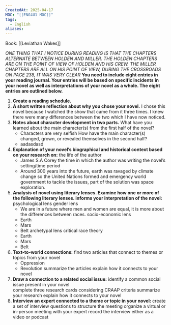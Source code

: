 ```yaml
---
CreatedAt: 2025-04-17
MOC: "[[ENG4U1 MOC]]"
tags:
  - English
aliases:
---
```

 Book: [[Leviathan Wakes]]

*ONE THING THAT I NOTICE DURING READING IS THAT THE CHAPTERS ALTERNATE BETWEEN HOLDEN AND MILLER. THE HOLDEN CHAPTERS ARE ON THE POINT OF VIEW OF HOLDEN AND HIS CREW. THE MILLER CHAPTERS ARE ALL ON HIS POINT OF VIEW, DURING THE CROSSROADS ON PAGE 238, IT WAS VERY CLEAR*
**You need to include eight entries in your reading journal. Your entries will be based on specific incidents** 
**in your novel as well as interpretations of your novel as a whole. The eight entries are outlined below.** 
1. **Create a reading schedule.** 
2. **A short written reflection about why you chose your novel.** 
   I chose this novel because I watched the show that came from it three times. I knew there were many differences between the two which I have now noticed.
3. **Notes about character development in two parts.** 
	What have you learned about the main character(s) from the first half of the novel?
	- Characters are very selfish
	How have the main character(s) changed, grown, or revealed themselves in the second half? 
	- aadasdasd
4. **Explanation of your novel’s biographical and historical context based on your research on:** 
	the life of the author 
	- James S.A Corey
	the time in which the author was writing 
	the novel’s setting/time period 
	- Around 300 years into the future, earth was ravaged by climate change so the United Nations formed and emergency world government to tackle the issues, part of the solution was space exploration.
5.  **Analysis of novel using literary lenses. Examine how one or more of the following literary lenses. informs your interpretation of the novel:** 
	psychological lens 
	gender lens
	- We are in a future where men and women are equal, it is more about the differences between races. 
	socio-economic lens
	- Earth
	- Mars
	- Belt
	archetypal lens 
	critical race theory 
	- Earth
	- Mars
	- Belt
6. **Text-to-world connections:** 
	find two articles that connect to themes or topics from your novel 
	- Oppression
	- Revolution
	summarize the articles 
	explain how it connects to your novel 
7. **Draw a connection to a related social issue:** 
	identify a common social issue present in your novel  
	complete three research cards considering CRAAP criteria 
	summarize your research 
	explain how it connects to your novel 
8. **Interview an expert connected to a theme or topic in your novel:** 
	create a set of interview questions to structure the meeting 
	organize a virtual or in-person meeting with your expert 
	record the interview either as a video or podcast 